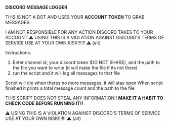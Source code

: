 **DISCORD MESSAGE LOGGER**

THIS IS NOT A BOT AND USES YOUR **ACCOUNT TOKEN** TO GRAB MESSAGES

I AM NOT RESPONSIBLE FOR ANY ACTION DISCORD TAKES TO YOUR ACCOUNT
⚠ USING THIS IS A VIOLATION AGAINST DISCORD'S TERMS OF SERVICE USE AT YOUR OWN RISK!!!!!! ⚠ (alt)

Instructions:
1. Enter channel id, your discord token (DO NOT SHARE), and the path to the file you want to write (it will make the file if its not there)
2. run the script and it will log all messages to that file

Script will die when theres no more messages, it will stay open
When script finished it prints a total message count and the path to the file

THIS SCRIPT DOES NOT STEAL ANY INFORMATION!! **MAKE IT A HABIT TO CHECK CODE BEFORE RUNNING IT!!**

⚠ USING THIS IS A VIOLATION AGAINST DISCORD'S TERMS OF SERVICE USE AT YOUR OWN RISK!!!!!! ⚠ (alt)
